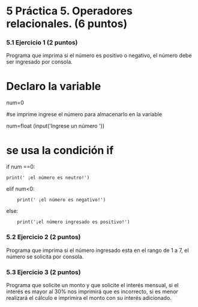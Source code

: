 # 5 Práctica 5. Operadores relacionales. (6 puntos) 
### 5.1 Ejercicio 1 (2 puntos)
Programa que imprima si el número es positivo o negativo, el número debe ser ingresado por consola.

# Declaro la variable


num=0


#se imprime ingrese el número para almacenarlo en la variable


num=float (input('Ingrese un número '))


# se usa la condición if


if num ==0:


    print(' ¡el número es neutro!')
    
    
elif num<0:


        print(' ¡el número es negativo!')
        
        
else:


        print('¡el número ingresado es positivo!')
        
        

### 5.2 Ejercicio 2 (2 puntos)
Programa que imprima si el número ingresado esta en el rango de 1 a 7, el número se solicita por consola.

### 5.3 Ejercicio 3 (2 puntos)
Programa que solicite un monto y que solicite el interés mensual, si el interés es mayor al 30% nos imprimirá que es incorrecto, si es menor realizará el cálculo e imprimira el monto con su interés adicionado.
